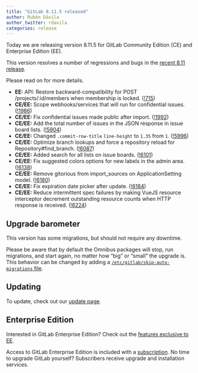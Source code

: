 ```yaml
---
title: "GitLab 8.11.5 released"
author: Rubén Dávila
author_twitter: rdavila
categories: release
---
```



Today we are releasing version 8.11.5 for GitLab Community Edition (CE) and
Enterprise Edition (EE).

This version resolves a number of regressions and bugs in the [recent 8.11
release](/2016/08/22/gitlab-8-11-released).

Please read on for more details.

<!-- more -->

- **EE:** API: Restore backward-compatibility for POST /projects/:id/members when membership is locked. ([!715])
- **CE/EE:** Scope webhooks/services that will run for confidential issues. ([!1986])
- **CE/EE:** Fix confidential issues made public after import. ([!1992])
- **CE/EE:** Add the total number of issues in the JSON response in issue board lists. ([!5904])
- **CE/EE:** Changed `.commit-row-title` `line-height` to `1.35` from `1`. ([!5996])
- **CE/EE:** Optimize branch lookups and force a repository reload for Repository#find_branch. ([!6087])
- **CE/EE:** Added search for all lists on issue boards. ([!6101])
- **CE/EE:** Fix suggested colors options for new labels in the admin area. ([!6138])
- **CE/EE:** Remove gitorious from import_sources on ApplicationSetting model. ([!6180])
- **CE/EE:** Fix expiration date picker after update. ([!6184])
- **CE/EE:** Reduce intermittent spec failures by making VueJS resource interceptor decrement outstanding resource counts when HTTP response is received. ([!6224])

[!1986]: https://dev.gitlab.org/gitlab/gitlabhq/merge_requests/1986
[!1992]: https://dev.gitlab.org/gitlab/gitlabhq/merge_requests/1992

[!5904]: https://gitlab.com/gitlab-org/gitlab-ce/merge_requests/5904
[!5996]: https://gitlab.com/gitlab-org/gitlab-ce/merge_requests/5996
[!6101]: https://gitlab.com/gitlab-org/gitlab-ce/merge_requests/6101
[!6087]: https://gitlab.com/gitlab-org/gitlab-ce/merge_requests/6087
[!6138]: https://gitlab.com/gitlab-org/gitlab-ce/merge_requests/6138
[!6180]: https://gitlab.com/gitlab-org/gitlab-ce/merge_requests/6180
[!6184]: https://gitlab.com/gitlab-org/gitlab-ce/merge_requests/6184
[!6224]: https://gitlab.com/gitlab-org/gitlab-ce/merge_requests/6224

[!715]: https://gitlab.com/gitlab-org/gitlab-ee/merge_requests/715

## Upgrade barometer

This version has some migrations, but should not require any downtime.

Please be aware that by default the Omnibus packages will stop, run migrations,
and start again, no matter how “big” or “small” the upgrade is. This behavior
can be changed by adding a [`/etc/gitlab/skip-auto-migrations`
file](http://doc.gitlab.com/omnibus/update/README.html).

## Updating

To update, check out our [update page](https://about.gitlab.com/update/).

## Enterprise Edition

Interested in GitLab Enterprise Edition? Check out the [features exclusive to
EE](https://about.gitlab.com/features/#enterprise).

Access to GitLab Enterprise Edition is included with a [subscription](/products/).
No time to upgrade GitLab yourself? Subscribers receive upgrade and installation
services.
